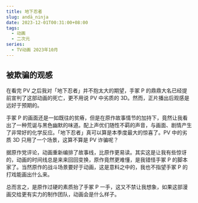 ```yaml
---
title: 地下忍者
slug: andā_ninja
date: 2023-12-01T00:31:00+08:00
tags: 
  - 动画
  - 二次元
series: 
  - TV动画 2023年10月
---
```

## 被欺骗的观感
在看完 PV 之后我对「地下忍者」并不抱太大的期望，手冢 P 的鼎鼎大名已经提前宣判了这部动画的死亡，更不用说 PV 中劣质的 3D。然而，正片播出后观感是远好于预期的。

手冢 P 的画面还是一如既往的贫瘠，但是在原作故事情节的加持下，竟然让我看出了一种荒诞与黑色幽默的味道。配上声优们随性不羁的声音，与画面、剧情产生了非常好的化学反应。「地下忍者」真可以算是本季度最大的惊喜了。PV 中的劣质 3D 只用了一个场景，这算不算是 PV 诈骗呢？

据原作党评论，动画重新编排了故事线，比原作更易读。其实这是让我有些惊讶的，动画的时间线总是来来回回变换，原作竟然更难懂，是我错怪手冢 P 的脚本家了。当然原作的战斗场景要好于动画，这是意料之中的，我也不指望手冢 P 的打戏能画出什么来。

总而言之，是原作过硬的素质抬了手冢 P 一手，这又不禁让我想象，如果这部漫画交给更有实力的制作团队，动画会是什么样子。